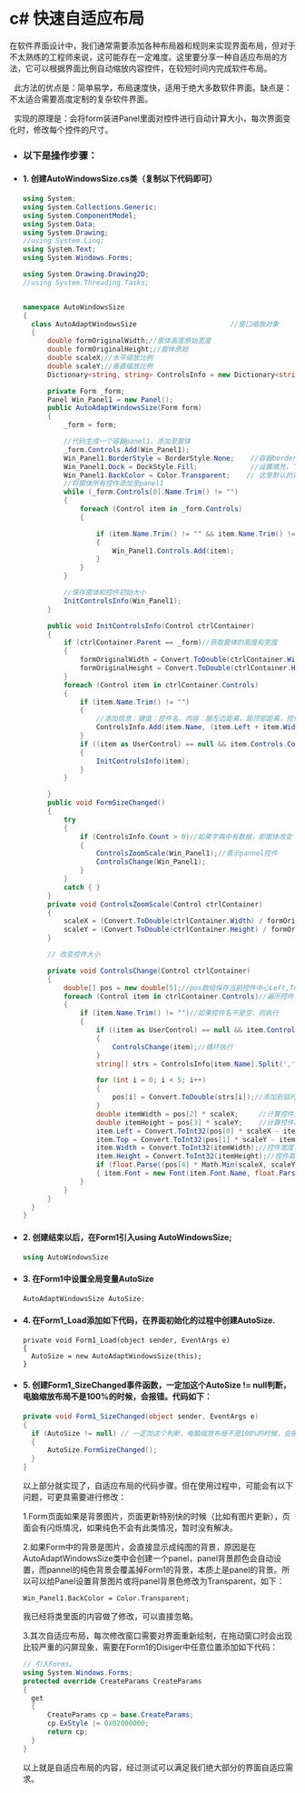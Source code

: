 # c# 快速自适应布局
在软件界面设计中，我们通常需要添加各种布局器和规则来实现界面布局，但对于不太熟练的工程师来说，这可能存在一定难度。这里要分享一种自适应布局的方法，它可以根据界面比例自动缩放内容控件，在较短时间内完成软件布局。

  此方法的优点是：简单易学，布局速度快，适用于绝大多数软件界面。缺点是：不太适合需要高度定制的复杂软件界面。

  实现的原理是：会将form装进Panel里面对控件进行自动计算大小，每次界面变化时，修改每个控件的尺寸。
- ### 以下是操作步骤：
- #### 1. 创建AutoWindowsSize.cs类（复制以下代码即可） 
  ```c#
  using System;
  using System.Collections.Generic;
  using System.ComponentModel;
  using System.Data;
  using System.Drawing;
  //using System.Linq;
  using System.Text;
  using System.Windows.Forms;
  
  using System.Drawing.Drawing2D;
  //using System.Threading.Tasks;
  
  
  namespace AutoWindowsSize
  {
    class AutoAdaptWindowsSize                       //窗口缩放对象
    {
        double formOriginalWidth;//窗体高度原始宽度
        double formOriginalHeight;//窗体原始
        double scaleX;//水平缩放比例
        double scaleY;//垂直缩放比例
        Dictionary<string, string> ControlsInfo = new Dictionary<string, string>();//控件中心Left,Top,控件Width,控件Height,控件字体Size
  
        private Form _form;
        Panel Win_Panel1 = new Panel();
        public AutoAdaptWindowsSize(Form form)
        {
            _form = form;
  
            //代码生成一个容器panel1，添加至窗体
            _form.Controls.Add(Win_Panel1);
            Win_Panel1.BorderStyle = BorderStyle.None;    //容器border样式
            Win_Panel1.Dock = DockStyle.Fill;             //设置填充，下面添加控件至容器完成后，容器会填充窗口
            Win_Panel1.BackColor = Color.Transparent;    // 这里默认的背景颜色是form的背景颜色，如果form页面时图片，需要将这里的颜色设置成透明，否则会被覆盖。
            //将窗体所有控件添加至panel1
            while (_form.Controls[0].Name.Trim() != "")
            {
                foreach (Control item in _form.Controls)
                {
  
                    if (item.Name.Trim() != "" && item.Name.Trim() != Win_Panel1.Name.Trim())
                    {
                        Win_Panel1.Controls.Add(item);
                    }
                }
            }
  
            //保存窗体和控件初始大小
            InitControlsInfo(Win_Panel1);
        }
  
        public void InitControlsInfo(Control ctrlContainer)
        {
            if (ctrlContainer.Parent == _form)//获取窗体的高度和宽度
            {
                formOriginalWidth = Convert.ToDouble(ctrlContainer.Width);
                formOriginalHeight = Convert.ToDouble(ctrlContainer.Height);
            }
            foreach (Control item in ctrlContainer.Controls)
            {
                if (item.Name.Trim() != "")
                {
                    //添加信息：键值：控件名，内容：据左边距离，距顶部距离，控件宽度，控件高度，控件字体。
                    ControlsInfo.Add(item.Name, (item.Left + item.Width / 2) + "," + (item.Top + item.Height / 2) + "," + item.Width + "," + item.Height + "," + item.Font.Size);
                }
                if ((item as UserControl) == null && item.Controls.Count > 0)
                {
                    InitControlsInfo(item);
                }
            }
  
        }
        public void FormSizeChanged()
        {
            try
            {
                if (ControlsInfo.Count > 0)//如果字典中有数据，即窗体改变
                {
                    ControlsZoomScale(Win_Panel1);//表示pannel控件
                    ControlsChange(Win_Panel1);
                }
            }
            catch { }
        }
        private void ControlsZoomScale(Control ctrlContainer)
        {
            scaleX = (Convert.ToDouble(ctrlContainer.Width) / formOriginalWidth);
            scaleY = (Convert.ToDouble(ctrlContainer.Height) / formOriginalHeight);
        }
  
        // 改变控件大小
  
        private void ControlsChange(Control ctrlContainer)
        {
            double[] pos = new double[5];//pos数组保存当前控件中心Left,Top,控件Width,控件Height,控件字体Size
            foreach (Control item in ctrlContainer.Controls)//遍历控件
            {
                if (item.Name.Trim() != "")//如果控件名不是空，则执行
                {
                    if ((item as UserControl) == null && item.Controls.Count > 0)//如果不是自定义控件
                    {
                        ControlsChange(item);//循环执行
                    }
                    string[] strs = ControlsInfo[item.Name].Split(',');//从字典中查出的数据，以‘，’分割成字符串组
  
                    for (int i = 0; i < 5; i++)
                    {
                        pos[i] = Convert.ToDouble(strs[i]);//添加到临时数组
                    }
                    double itemWidth = pos[2] * scaleX;     //计算控件宽度，double类型
                    double itemHeight = pos[3] * scaleY;    //计算控件高度
                    item.Left = Convert.ToInt32(pos[0] * scaleX - itemWidth / 2);//计算控件距离左边距离
                    item.Top = Convert.ToInt32(pos[1] * scaleY - itemHeight / 2);//计算控件距离顶部距离
                    item.Width = Convert.ToInt32(itemWidth);//控件宽度，int类型
                    item.Height = Convert.ToInt32(itemHeight);//控件高度
                    if (float.Parse((pos[4] * Math.Min(scaleX, scaleY)).ToString()) != 0)         //缩放字体大小不能为0
                    { item.Font = new Font(item.Font.Name, float.Parse((pos[4] * Math.Min(scaleX, scaleY)).ToString())); }  //字体
                }
            }
        }
    }
  }
  ```
- #### 2. 创建结束以后，在Form1引入using AutoWindowsSize;
  ```c#
  using AutoWindowsSize
  ```
- #### 3. 在Form1中设置全局变量AutoSize
  ```c#
  AutoAdaptWindowsSize AutoSize;
  ```
- #### 4. 在Form1_Load添加如下代码，在界面初始化的过程中创建AutoSize.
  ```
  private void Form1_Load(object sender, EventArgs e)
  {
    AutoSize = new AutoAdaptWindowsSize(this);
  } 
  ```
- #### 5. 创建Form1_SizeChanged事件函数，一定加这个AutoSize != null判断，电脑缩放布局不是100%的时候，会报错。代码如下： 
  ```c#
  private void Form1_SizeChanged(object sender, EventArgs e)
  {
    if (AutoSize != null) // 一定加这个判断，电脑缩放布局不是100%的时候，会报错
    {
        AutoSize.FormSizeChanged();
    }
  } 
  ```
  以上部分就实现了，自适应布局的代码步骤。但在使用过程中，可能会有以下问题，可更具需要进行修改：
  
  1.Form页面如果是背景图片，页面更新特别快的时候（比如有图片更新），页面会有闪烁情况，如果纯色不会有此类情况，暂时没有解决。
  
  2.如果Form中的背景是图片，会直接显示成纯图的背景，原因是在AutoAdaptWindowsSize类中会创建一个panel，panel背景颜色会自动设置，而pannel的纯色背景会覆盖掉Form1的背景，本质上是panel的背景。所以可以给Panel设置背景图片或将panel背景色修改为Transparent，如下： 
  ```
  Win_Panel1.BackColor = Color.Transparent;
  ```
  我已经将类里面的内容做了修改，可以直接忽略。
  
  3.其次自适应布局，每次修改窗口需要对界面重新绘制，在拖动窗口时会出现比较严重的闪屏现象，需要在Form1的Disiger中任意位置添加如下代码：
  ```c#
  // 引入Forms。
  using System.Windows.Forms;
  protected override CreateParams CreateParams
  {
    get
    {
        CreateParams cp = base.CreateParams;
        cp.ExStyle |= 0x02000000;
        return cp;
    }
  } 
  ```
  
  以上就是自适应布局的内容，经过测试可以满足我们绝大部分的界面自适应需求。